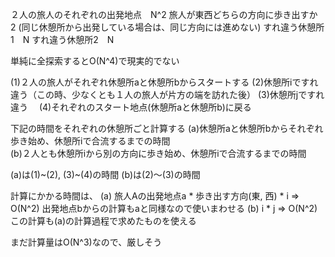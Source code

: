 
２人の旅人のそれぞれの出発地点　N^2
旅人が東西どちらの方向に歩き出すか 2 (同じ休憩所から出発している場合は、同じ方向には進めない)
すれ違う休憩所1　N
すれ違う休憩所2　N

単純に全探索するとO(N^4)で現実的でない


(1)２人の旅人がそれぞれ休憩所aと休憩所bからスタートする
(2)休憩所iですれ違う（この時、少なくとも１人の旅人が片方の端を訪れた後）
(3)休憩所jですれ違う　
(4)それぞれのスタート地点(休憩所aと休憩所b)に戻る

下記の時間をそれぞれの休憩所ごと計算する
(a)休憩所aと休憩所bからそれぞれ歩き始め、休憩所iで合流するまでの時間  
(b)２人とも休憩所iから別の方向に歩き始め、休憩所iで合流するまでの時間

(a)は(1)~(2), (3)~(4)の時間
(b)は(2)〜(3)の時間

計算にかかる時間は、
(a) 旅人Aの出発地点a * 歩き出す方向(東, 西) * i => O(N^2) 出発地点bからの計算もaと同様なので使いまわせる
(b) i * j => O(N^2) この計算も(a)の計算過程で求めたものを使える

まだ計算量はO(N^3)なので、厳しそう